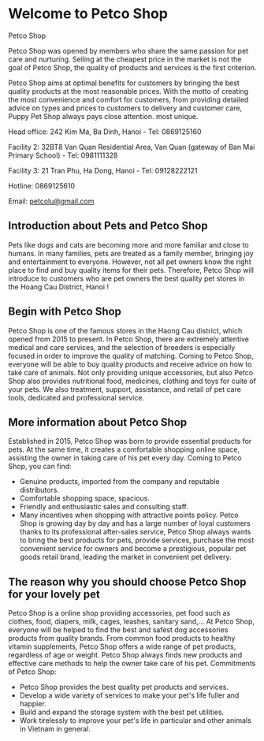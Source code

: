 # Welcome to Petco Shop
Petco Shop

Petco Shop was opened by members who share the same passion for pet care and nurturing. Selling at the cheapest price in the market is not the goal of Petco Shop, the quality of products and services is the first criterion.

Petco Shop aims at optimal benefits for customers by bringing the best quality products at the most reasonable prices. With the motto of creating the most convenience and comfort for customers, from providing detailed advice on types and prices to customers to delivery and customer care, Puppy Pet Shop always pays close attention. most unique.

Head office: 242 Kim Ma, Ba Dinh, Hanoi - Tel: 0869125160

Facility 2: 32BT8 Van Quan Residential Area, Van Quan (gateway of Ban Mai Primary School) - Tel: 0981111328

Facility 3: 21 Tran Phu, Ha Dong, Hanoi - Tel: 09128222121

Hotline: 0869125610

Email: petcolu@gmail.com

## Introduction about Pets and Petco Shop
Pets like dogs and cats are becoming more and more familiar and close to humans. In many families, pets are treated as a family member, bringing joy and entertainment to everyone. However, not all pet owners know the right place to find and buy quality items for their pets. Therefore, Petco Shop will introduce to customers who are pet owners the best quality pet stores in the Hoang Cau District, Hanoi !



## Begin with Petco Shop

Petco Shop is one of the famous stores in the Haong Cau district, which opened from 2015 to present. In Petco Shop, there are extremely attentive medical and care services, and the selection of breeders is especially focused in order to improve the quality of matching.
Coming to Petco Shop, everyone will be able to buy quality products and receive advice on how to take care of animals. Not only providing unique accessories, but also Petco Shop also provides nutritional food, medicines, clothing and toys for cuite of your pets. We also treatment, support, assistance, and retail of pet care tools, dedicated and professional service.


## More information about Petco Shop 

Established in 2015, Petco Shop was born to provide essential products for pets. At the same time, it creates a comfortable shopping online space, assisting the owner in taking care of his pet every day.
Coming to Petco Shop, you can find:
- Genuine products, imported from the company and reputable distributors.
- Comfortable shopping space, spacious.
- Friendly and enthusiastic sales and consulting staff.
- Many incentives when shopping with attractive points policy.
Petco Shop is growing day by day and has a large number of loyal customers thanks to its professional after-sales service, Petco Shop always wants to bring the best products for pets, provide services, purchase the most convenient service for owners and become a prestigious, popular pet goods retail brand, leading the market in convenient pet delivery.



## The reason why you should choose Petco Shop for your lovely pet

Petco Shop is a online shop providing accessories, pet food such as clothes, food, diapers, milk, cages, leashes, sanitary sand,... At Petco Shop, everyone will be helped to find the best and safest dog accessories products from quality brands. From common food products to healthy vitamin supplements, Petco Shop offers a wide range of pet products, regardless of age or weight. Petco Shop always finds new products and effective care methods to help the owner take care of his pet.
Commitments of Petco Shop:
- Petco Shop provides the best quality pet products and services.
- Develop a wide variety of services to make your pet's life fuller and happier.
- Build and expand the storage system with the best pet utilities.
- Work tirelessly to improve your pet's life in particular and other animals in Vietnam in general.


